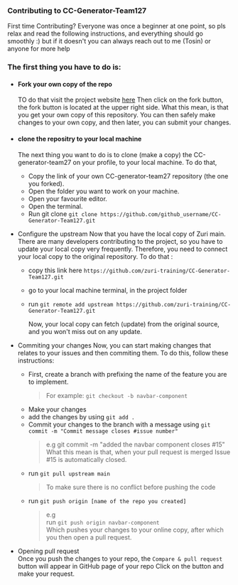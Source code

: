 ### Contributing to CC-Generator-Team127

First time Contributing?
Everyone was once a beginner at one point, so pls relax and read the following instructions, and everything should go smoothly :) but if it doesn't you can always reach out to me (Tosin) or anyone for more help

### The first thing you have to do is:
* #### Fork your own copy of the repo
    TO do that visit the project website [here](https://github.com/zuri-training/CC-Generator-Team127) Then click on the fork button, the fork button is located at the upper right side.  What this mean, is that you get your own copy of this repository. You can then safely make changes to your own copy, and then later, you can submit your changes.
    
* #### clone the repositry to your local machine
  The next thing you want to do is to clone (make a copy) the CC-generator-team27 on your profile, to your local machine. To do that,

  * Copy the link of your own CC-generator-team27 repository (the one you forked).
  * Open the folder you want to work on your machine.
  * Open your favourite editor.
  * Open the terminal.
  * Run git clone `git clone https://github.com/github_username/CC-Generator-Team127.git`
      
* Configure the upstream
Now that you have the local copy of Zuri main. There are many developers contributing to the project, so you have to update your local copy very frequently. Therefore, you need to connect your local copy to the original repository. To do that :

  * copy this link here `https://github.com/zuri-training/CC-Generator-Team127.git`
  * go to your local machine terminal, in the project folder
  * run `git remote add upstream https://github.com/zuri-training/CC-Generator-Team127.git`

    Now, your local copy can fetch (update) from the original source, and you won't miss out on any update.

* Commiting your changes
  Now, you can start making changes that relates to your issues and then commiting them. To do this, follow these instructions:
  * First, create a branch with prefixing the name of the feature you are to implement.
    > For example:
    > `git checkout -b navbar-component`
  * Make your changes
  * add the changes by using `git add .`
  * Commit your changes to the branch with a message using `git commit -m "Commit message closes #issue number"`
    > e.g git commit -m "added the navbar component closes #15" <br/>
    > What this mean is that, when your pull request is merged Issue #15 is automatically closed.
  * run `git pull upstream main`
    > To make sure there is no conflict before pushing the code
  * run `git push origin [name of the repo you created]`
    > e.g <br/>
    > run `git push origin navbar-component` <br/>
    > Which pushes your changes to your online copy, after which you then open a pull request.
    
 * Opening pull request <br/>
  Once you push the changes to your repo, the `Compare & pull request` button will appear in GitHub page of your repo
  Click on the button and make your request.
